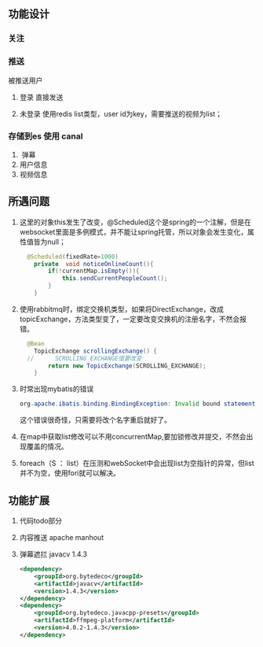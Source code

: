 ## 功能设计

### 关注



### 推送

被推送用户

1. 登录 直接发送

1. 未登录 使用redis list类型，user id为key，需要推送的视频为list；

### 存储到es 使用 canal

1. ​	弹幕
2. 用户信息
3. 视频信息









## 所遇问题

1. 这里的对象this发生了改变，@Scheduled这个是spring的一个注解，但是在websocket里面是多例模式，并不能让spring托管，所以对象会发生变化，属性值皆为null；

   ~~~java
     @Scheduled(fixedRate=1000)
       private  void noticeOnlineCount(){
           if(!currentMap.isEmpty()){
               this.sendCurrentPeopleCount();
           }
       }
   ~~~

2. 使用rabbitmq时，绑定交换机类型，如果将DirectExchange，改成topicExchange，方法类型变了，一定要改变交换机的注册名字，不然会报错。

   ~~~java
     @Bean
       TopicExchange scrollingExchange() {
     //      SCROLLING_EXCHANGE值要改变
           return new TopicExchange(SCROLLING_EXCHANGE);
       }
   ~~~

3. 时常出现mybatis的错误

   ~~~java 
   org.apache.ibatis.binding.BindingException: Invalid bound statement (not found): com.example.dao.mapper.ScrollingMapper.saveScrolling
   ~~~

   这个错误很奇怪，只需要将<mapper namespace>改个名字重启就好了。

4. 在map中获取list修改可以不用concurrentMap,要加锁修改并提交，不然会出现覆盖的情况。

5. foreach（S ： list）在压测和webSocket中会出现list为空指针的异常，但list并不为空，使用fori就可以解决。

## 功能扩展

1. 代码todo部分

2. 内容推送 apache manhout

3. 弹幕遮拦 javacv 1.4.3

   ~~~xml
   <dependency>
       <groupId>org.bytedeco</groupId>
       <artifactId>javacv</artifactId>
       <version>1.4.3</version>
   </dependency>
   <dependency>
       <groupId>org.bytedeco.javacpp-presets</groupId>
       <artifactId>ffmpeg-platform</artifactId>
       <version>4.0.2-1.4.3</version>
   </dependency>
   ~~~

   

